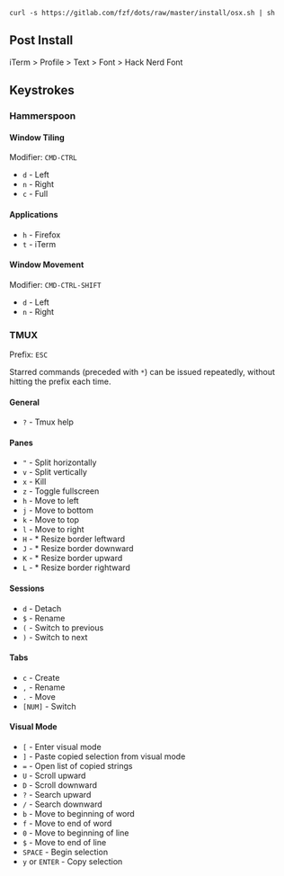 `curl -s https://gitlab.com/fzf/dots/raw/master/install/osx.sh | sh`

## Post Install

iTerm > Profile > Text > Font > Hack Nerd Font

## Keystrokes

### Hammerspoon

#### Window Tiling
Modifier: `CMD-CTRL`

 - `d` - Left
 - `n` - Right
 - `c` - Full

#### Applications
 - `h` - Firefox
 - `t` - iTerm

#### Window Movement
Modifier: `CMD-CTRL-SHIFT`

 - `d` - Left
 - `n` - Right

### TMUX
Prefix: `ESC`

Starred commands (preceded with `*`) can be issued repeatedly, without hitting the prefix each time.

#### General
 - `?` - Tmux help

####  Panes
 - `"` - Split horizontally
 - `v` - Split vertically
 - `x` - Kill
 - `z` - Toggle fullscreen
 - `h` - Move to left
 - `j` - Move to bottom
 - `k` - Move to top
 - `l` - Move to right
 - `H` -  * Resize border leftward
 - `J` -  * Resize border downward
 - `K` -  * Resize border upward
 - `L` -  * Resize border rightward

#### Sessions
 - `d` - Detach
 - `$` - Rename
 - `(` - Switch to previous
 - `)` - Switch to next

#### Tabs
 - `c` - Create
 - `,` - Rename
 - `.` - Move
 - `[NUM]` - Switch

#### Visual Mode
 - `[` - Enter visual mode
 - `]` - Paste copied selection from visual mode
 - `=` - Open list of copied strings
 - `U` - Scroll upward
 - `D` - Scroll downward
 - `?` - Search upward
 - `/` - Search downward
 - `b` - Move to beginning of word
 - `f` - Move to end of word
 - `0` - Move to beginning of line
 - `$` - Move to end of line
 - `SPACE` - Begin selection
 - `y` or `ENTER` - Copy selection
